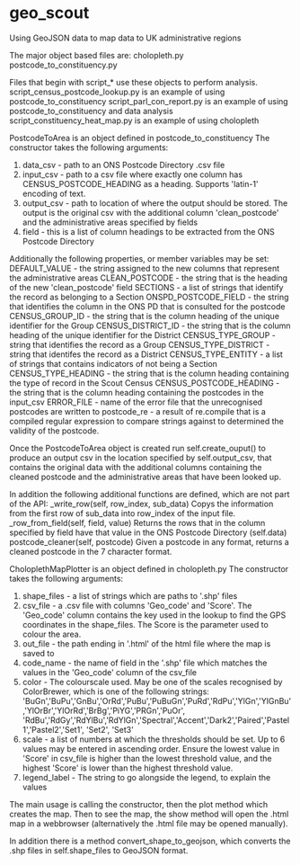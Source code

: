 # geo_scout
Using GeoJSON data to map data to UK administrative regions

The major object based files are:
cholopleth.py
postcode_to_constituency.py

Files that begin with script_* use these objects to perform analysis.
script_census_postcode_lookup.py is an example of using postcode_to_constituency
script_parl_con_report.py is an example of using postcode_to_constituency and data analysis
script_constituency_heat_map.py is an example of using cholopleth

PostcodeToArea is an object defined in postcode_to_constituency
The constructor takes the following arguments:
1. data_csv - path to an ONS Postcode Directory .csv file
2. input_csv - path to a csv file where exactly one column has CENSUS_POSTCODE_HEADING as a heading.
               Supports 'latin-1' encoding of text.
3. output_csv - path to location of where the output should be stored. The output is the
                original csv with the additional column 'clean_postcode' and the administrative
				areas specified by fields
4. field - this is a list of column headings to be extracted from the ONS Postcode Directory

Additionally the following properties, or member variables may be set:
DEFAULT_VALUE - the string assigned to the new columns that represent the administrative areas
CLEAN_POSTCODE - the string that is the heading of the new 'clean_postcode' field
SECTIONS - a list of strings that identify the record as belonging to a Section
ONSPD_POSTCODE_FIELD - the string that identifies the column in the ONS PD that is consulted for
                       the postcode
CENSUS_GROUP_ID - the string that is the column heading of the unique identifier for the Group
CENSUS_DISTRICT_ID - the string that is the column heading of the unique identifier for the District
CENSUS_TYPE_GROUP - string that identifies the record as a Group
CENSUS_TYPE_DISTRICT - string that identifes the record as a District
CENSUS_TYPE_ENTITY - a list of strings that contains indicators of not being a Section
CENSUS_TYPE_HEADING - the string that is the column heading containing the type of record in the Scout Census
CENSUS_POSTCODE_HEADING - the string that is the column heading containing the postcodes in the input_csv
ERROR_FILE - name of the error file that the unrecognised postcodes are written to
postcode_re - a result of re.compile that is a compiled regular expression to compare strings against
              to determined the validity of the postcode.

Once the PostcodeToArea object is created run self.create_ouput() to produce an output csv in the location
specified by self.output_csv, that contains the original data with the additional columns containing the 
cleaned postcode and the administrative areas that have been looked up.

In addition the following additional functions are defined, which are not part of the API:
_write_row(self, row_index, sub_data)
Copys the information from the first row of sub_data into row_index of the input file.
_row_from_field(self, field, value)
Returns the rows that in the column specified by field have that value in the ONS Postcode Directory (self.data)
postcode_cleaner(self, postcode)
Given a postcode in any format, returns a cleaned postcode in the 7 character format.

CholoplethMapPlotter is an object defined in cholopleth.py
The constructor takes the following arguments:
1. shape_files - a list of strings which are paths to '.shp' files
2. csv_file - a .csv file with columns 'Geo_code' and 'Score'. The 'Geo_code' column contains the key used
              in the lookup to find the GPS coordinates in the shape_files. The Score is the parameter used
			  to colour the area.
3. out_file - the path ending in '.html' of the html file where the map is saved to
4. code_name - the name of field in the '.shp' file which matches the values in the 'Geo_code' column of the
               csv_file
5. color - The colourscale used. May be one of the scales recognised by ColorBrewer, which is one of the following strings:
           'BuGn','BuPu','GnBu','OrRd','PuBu','PuBuGn','PuRd','RdPu','YlGn','YlGnBu','YlOrBr','YlOrRd','BrBg','PiYG','PRGn','PuOr',
           'RdBu','RdGy','RdYlBu','RdYlGn','Spectral','Accent','Dark2','Paired','Pastel1','Pastel2','Set1', 'Set2', 'Set3'
6. scale - a list of numbers at which the thresholds should be set. Up to 6 values may be entered in ascending order.
           Ensure the lowest value in 'Score' in csv_file is higher than the lowest threshold value, and the highest 'Score' is
		   lower than the highest threshold value.
7. legend_label - The string to go alongside the legend, to explain the values

The main usage is calling the constructor, then the plot method which creates the map. Then to see the map, the show method
will open the .html map in a webbrowser (alternatively the .html file may be opened manually).

In addition there is a method convert_shape_to_geojson, which converts the .shp files in self.shape_files to GeoJSON format.